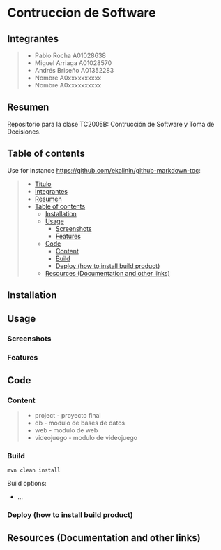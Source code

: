 # Contruccion de Software

## Integrantes

> - Pablo Rocha A01028638
> - Miguel Arriaga A01028570
> - Andrés Briseño A01352283
> - Nombre A0xxxxxxxxxx
> - Nombre A0xxxxxxxxxx

## Resumen

Repositorio para la clase TC2005B: Contrucción de Software y Toma de Decisiones.

## Table of contents

Use for instance <https://github.com/ekalinin/github-markdown-toc>:

> - [Titulo](#contruccion-de-software)
> - [Integrantes](#integrantes)
> - [Resumen](#resumen)
> - [Table of contents](#table-of-contents)
>   - [Installation](#installation)
>   - [Usage](#usage)
>     - [Screenshots](#screenshots)
>     - [Features](#features)
>   - [Code](#code)
>     - [Content](#content)
>     - [Build](#build)
>     - [Deploy (how to install build product)](#deploy-how-to-install-build-product)
>   - [Resources (Documentation and other links)](#resources-documentation-and-other-links)

## Installation

## Usage

### Screenshots

### Features

## Code

### Content

> - project - proyecto final
> - db - modulo de bases de datos
> - web - modulo de web
> - videojuego - modulo de videojuego

### Build

    mvn clean install

Build options:

- ...

### Deploy (how to install build product)

## Resources (Documentation and other links)
